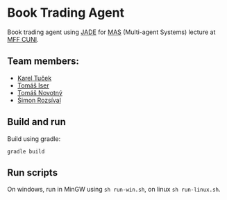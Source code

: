 # Book Trading Agent
Book trading agent using [JADE](http://jade.tilab.com/) for [MAS](https://martinpilat.com/en/multiagent-systems) (Multi-agent Systems) lecture at [MFF CUNI](www.mff.cuni.cz).

## Team members:
- [Karel Tuček](https://github.com/kareltucek)
- [Tomáš Iser](https://github.com/tomasiser)
- [Tomáš Novotný](https://github.com/kareltucek)
- [Šimon Rozsíval](https://github.com/simonrozsival)

## Build and run

Build using gradle:

```
gradle build
```

## Run scripts

On windows, run in MinGW using `sh run-win.sh`, on linux `sh run-linux.sh`.
